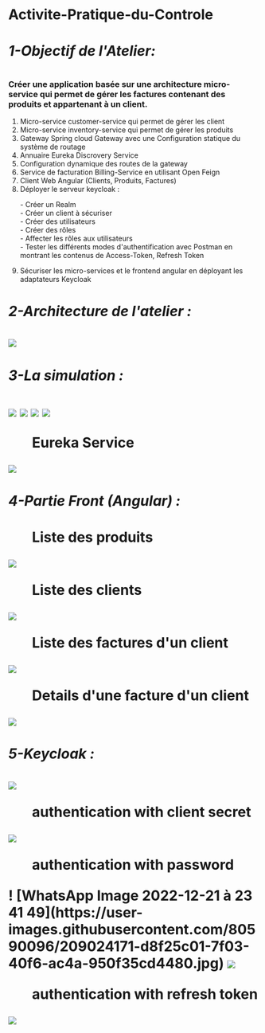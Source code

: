 # Activite-Pratique-du-Controle
<h1><i>1-Objectif de l'Atelier:</i><h1>
<h3>Créer une application basée sur une architecture micro-service qui permet de gérer les factures contenant des produits et appartenant à un client.</h3>
<ol>
  <li>Micro-service customer-service qui permet de gérer les client</li>
  <li>Micro-service inventory-service qui permet de gérer les produits</li>
  <li>Gateway Spring cloud Gateway avec une Configuration statique du système de routage</li>
  <li>Annuaire Eureka Discrovery Service</li>
  <li>Configuration dynamique des routes de la gateway</li>
  <li>Service de facturation Billing-Service en utilisant Open Feign</li>
  <li>Client Web Angular (Clients, Produits, Factures)</li>
  <li>Déployer le serveur keycloak :</li>
  <dl>
  <dt>- Créer un Realm</dt>
  <dt>- Créer un client à sécuriser</dt>
  <dt>- Créer des utilisateurs</dt>
  <dt>- Créer des rôles</dt>
  <dt>- Affecter les rôles aux utilisateurs</dt>
  <dt>- Tester les différents modes d'authentification avec Postman en montrant les contenus de Access-Token, Refresh Token</dt>
  </dl>
  <li>Sécuriser les micro-services et le frontend angular en déployant les adaptateurs Keycloak</li>
</ol>
<h1><i>2-Architecture de l'atelier :</i><h1>
<img src="https://user-images.githubusercontent.com/48455549/206859150-63e5c806-86a2-4937-8791-9a7ce2464316.PNG">
<h1><i>3-La simulation :</i><h1>
<img src="https://user-images.githubusercontent.com/74361043/207727000-7a8f4d8d-0b8b-4f72-adfa-ff8e0e16793d.png"/>
<img src="https://user-images.githubusercontent.com/74361043/207727399-0b08a790-fe3f-40a3-acf3-f7f65b4db0e4.png"/>
<img src="https://user-images.githubusercontent.com/74361043/207728133-6f20942b-f7f5-48ef-bf58-f58995cde985.png">
<img src="https://user-images.githubusercontent.com/74361043/207728477-ec4974dc-f70d-406d-94b9-b12ced726991.png">
  <ul>Eureka Service</ul>
  <img src="https://user-images.githubusercontent.com/74361043/207845098-8d43032c-d999-4269-87d7-21550dcf2a16.png">
<h1><i>4-Partie Front (Angular) :</i><h1>
<ul>Liste des produits</ul>
<img src="https://user-images.githubusercontent.com/74361043/207729026-68fa772c-384a-4246-bdb4-5f1573f86feb.png">
<ul>Liste des clients</ul>
<img src="https://user-images.githubusercontent.com/74361043/207729271-aa8da8c7-f7a3-4bd0-9817-348e9a474264.png">
<ul>Liste des factures d'un client</ul>
<img src="https://user-images.githubusercontent.com/74361043/207729424-62d6c16f-f472-4761-b8a3-f1ca9b540eb6.png">
<ul>Details d'une facture d'un client</ul>
<img src="https://user-images.githubusercontent.com/74361043/207732271-9d842f44-6c78-4f27-bfe6-716928e6966e.png">
<h1><i>5-Keycloak :</i><h1>
<img src="https://user-images.githubusercontent.com/74361043/207732736-a905ba2c-04db-4146-a932-7fc7c31f55ae.png">
<ul>authentication with client secret</ul>
<img src="https://user-images.githubusercontent.com/74361043/207850425-4f730ad4-d065-4270-ad92-22fb7fa6f5cb.png">
<ul>authentication with password</ul>!
  [WhatsApp Image 2022-12-21 à 23 41 49](https://user-images.githubusercontent.com/80590096/209024171-d8f25c01-7f03-40f6-ac4a-950f35cd4480.jpg)

<img src="https://user-images.githubusercontent.com/74361043/207846865-f700b1d1-fc8a-479c-96a5-87a4ac448ab9.png">
<ul>authentication with refresh token</ul>
<img src="https://user-images.githubusercontent.com/74361043/207848772-e6a144d0-7c3d-48db-a96a-9769d601ed89.png">

